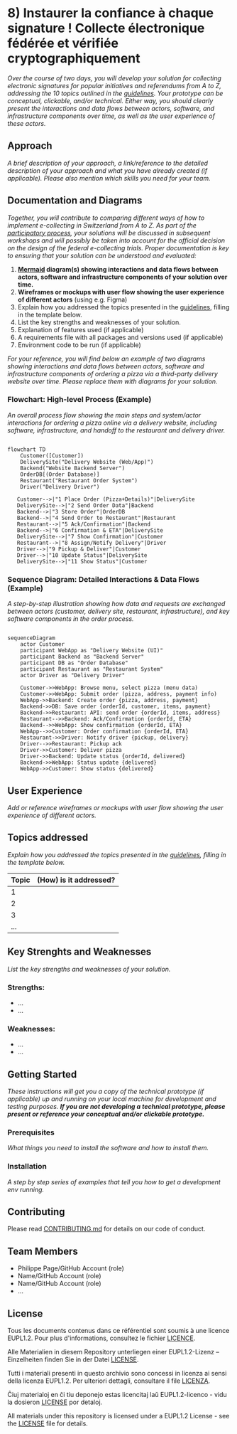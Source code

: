 # 8) Instaurer la confiance à chaque signature ! Collecte électronique fédérée et vérifiée cryptographiquement

*Over the course of two days, you will develop your solution for collecting electronic signatures for popular initiatives and referendums from A to Z, addressing the 10 topics outlined in the [guidelines](https://www.bk.admin.ch/bk/de/home/politische-rechte/e-collecting/aktuelles.html). Your prototype can be conceptual, clickable, and/or technical. Either way, you should clearly present the interactions and data flows between actors, software, and infrastructure components over time, as well as the user experience of these actors.*

## Approach

*A brief description of your approach, a link/reference to the detailed description of your approach and what you have already created (if applicable). Please also mention which skills you need for your team.*

## Documentation and Diagrams

*Together, you will contribute to comparing different ways of how to implement e-collecting in Switzerland from A to Z. As part of the [participatory process](https://www.bk.admin.ch/bk/de/home/politische-rechte/e-collecting/partizipativer_prozess.html), your solutions will be discussed in subsequent workshops and will possibly be taken into account for the official decision on the design of the federal e-collecting trials. Proper documentation is key to ensuring that your solution can be understood and evaluated:*

1. **[Mermaid](https://mermaid.js.org/) diagram(s) showing interactions and data flows between actors, software and infrastructure components of your solution over time.**
2. **Wireframes or mockups with user flow showing the user experience of different actors** (using e.g. Figma)
3. Explain how you addressed the topics presented in the [guidelines](https://www.bk.admin.ch/bk/de/home/politische-rechte/e-collecting/aktuelles.html), filling in the template below.
4. List the key strengths and weaknesses of your solution.
5. Explanation of features used (if applicable)
6. A requirements file with all packages and versions used (if applicable)
7. Environment code to be run (if applicable)

*For your reference, you will find below an example of two diagrams showing interactions and data flows between actors, software and infrastructure components of ordering a pizza via a third-party delivery website over time. Please replace them with diagrams for your solution.*

### Flowchart: High-level Process (Example)

*An overall process flow showing the main steps and system/actor interactions for ordering a pizza online via a delivery website, including software, infrastructure, and handoff to the restaurant and delivery driver.*

```mermaid

flowchart TD
    Customer([Customer])
    DeliverySite("Delivery Website (Web/App)")
    Backend("Website Backend Server")
    OrderDB[(Order Database)]
    Restaurant("Restaurant Order System")
    Driver("Delivery Driver")

   Customer-->|"1 Place Order (Pizza+Details)"|DeliverySite
   DeliverySite-->|"2 Send Order Data"|Backend
   Backend-->|"3 Store Order"|OrderDB
   Backend-->|"4 Send Order to Restaurant"|Restaurant
   Restaurant-->|"5 Ack/Confirmation"|Backend
   Backend-->|"6 Confirmation & ETA"|DeliverySite
   DeliverySite-->|"7 Show Confirmation"|Customer
   Restaurant-->|"8 Assign/Notify Delivery"|Driver
   Driver-->|"9 Pickup & Deliver"|Customer
   Driver-->|"10 Update Status"|DeliverySite
   DeliverySite-->|"11 Show Status"|Customer

```

### Sequence Diagram: Detailed Interactions & Data Flows (Example)

*A step-by-step illustration showing how data and requests are exchanged between actors (customer, delivery site, restaurant, infrastructure), and key software components in the order process.*

```mermaid

sequenceDiagram
    actor Customer
    participant WebApp as "Delivery Website (UI)"
    participant Backend as "Backend Server"
    participant DB as "Order Database"
    participant Restaurant as "Restaurant System"
    actor Driver as "Delivery Driver"

    Customer->>WebApp: Browse menu, select pizza (menu data)
    Customer->>WebApp: Submit order (pizza, address, payment info)
    WebApp->>Backend: Create order {pizza, address, payment}
    Backend->>DB: Save order {orderId, customer, items, payment}
    Backend->>Restaurant: API: send order {orderId, items, address}
    Restaurant-->>Backend: Ack/Confirmation {orderId, ETA}
    Backend-->>WebApp: Show confirmation {orderId, ETA}
    WebApp-->>Customer: Order confirmation {orderId, ETA}
    Restaurant->>Driver: Notify driver {pickup, delivery}
    Driver-->>Restaurant: Pickup ack
    Driver->>Customer: Deliver pizza
    Driver->>Backend: Update status {orderId, delivered}
    Backend->>WebApp: Status update {delivered}
    WebApp->>Customer: Show status {delivered}

```

## User Experience

*Add or reference wireframes or mockups with user flow showing the user experience of different actors.*

## Topics addressed

*Explain how you addressed the topics presented in the [guidelines](https://www.bk.admin.ch/bk/de/home/politische-rechte/e-collecting/aktuelles.html), filling in the template below.*

| Topic | (How) is it addressed? |
| -| ------- |
| 1 |  |
| 2 |  |
| 3 |  |
| ... |  |

## Key Strenghts and Weaknesses

*List the key strengths and weaknesses of your solution.*

### Strengths:
- ...
- ...

### Weaknesses:
- ...
- ...

## Getting Started

*These instructions will get you a copy of the technical prototype (if applicable) up and running on your local machine for development and testing purposes. **If you are not developing a technical prototype, please present or reference your conceptual and/or clickable prototype.***

### Prerequisites

*What things you need to install the software and how to install them.*

### Installation

*A step by step series of examples that tell you how to get a development env running.*

## Contributing

Please read [CONTRIBUTING.md](/CONTRIBUTING.md) for details on our code of conduct.

## Team Members

- Philippe Page/GitHub Account (role)
- Name/GitHub Account (role)
- Name/GitHub Account (role)
- ...

## License

Tous les documents contenus dans ce référentiel sont soumis à une licence EUPL1.2. Pour plus d'informations, consultez le fichier [LICENCE](LICENCE).

Alle Materialien in diesem Repository unterliegen einer EUPL1.2-Lizenz – Einzelheiten finden Sie in der Datei [LICENSE](LICENSE).

Tutti i materiali presenti in questo archivio sono concessi in licenza ai sensi della licenza EUPL1.2. Per ulteriori dettagli, consultare il file [LICENZA](LICENZA).

Ĉiuj materialoj en ĉi tiu deponejo estas licencitaj laŭ EUPL1.2-licenco - vidu la dosieron [LICENSE](LICENSE) por detaloj.

All materials under this repository is licensed under a EUPL1.2 License - see the [LICENSE](LICENSE) file for details.

